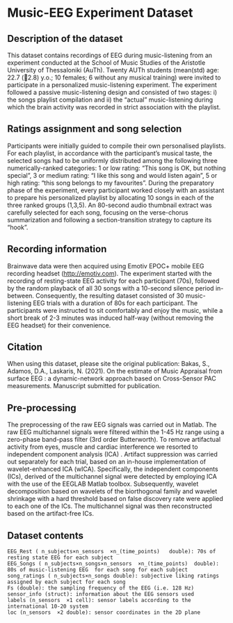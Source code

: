 # Music-EEG Experiment Dataset

## Description of the dataset
This dataset contains recordings of EEG during music-listening from an experiment conducted at the School of Music Studies of the Aristotle University of Thessaloniki (AuTh). Twenty AUTh students (mean(std) age: 22.7 (2.8) y.o.; 10 females; 6 without any musical training) were invited to participate in a personalized music-listening experiment.   The experiment followed a passive music-listening design and consisted of two stages:  i) the songs playlist compilation and ii) the “actual” music-listening during which the brain activity was recorded in strict association with the playlist.

## Ratings assignment and song selection
Participants were initially guided to compile their own personalised playlists. For each playlist, in accordance with the participant’s musical taste, the selected songs had to be uniformly distributed among the following three numerically-ranked categories: 1 or low rating: “This song is OK, but nothing special”, 3 or medium rating: “I like this song and would listen again”, 5 or high rating: “this song belongs to my favourites”. During the preparatory phase of the experiment, every participant worked closely with an assistant to prepare his personalized playlist by allocating 10 songs in each of the three ranked groups (1,3,5). An 80-second audio thumbnail extract was carefully selected for each song, focusing on the verse-chorus summarization and following a section-transition strategy to capture its “hook”.

## Recording information
Brainwave data were then acquired using Emotiv EPOC+ mobile EEG recording headset (http://emotiv.com). The experiment started with the recording of resting-state EEG activity for each participant (70s), followed by the random playback of all 30 songs with a 10-second silence period in-between. Consequently, the resulting dataset consisted of 30 music-listening EEG trials with a duration of 80s for each participant. The participants were instructed to sit comfortably and enjoy the music, while a short break of 2-3 minutes was induced half-way (without removing the EEG headset) for their convenience. 

## Citation
When using this dataset, please site the original publication:
Bakas, S., Adamos, D.A., Laskaris, N. (2021). On the estimate of Music Appraisal from surface EEG :  a dynamic-network approach based on Cross-Sensor PAC measurements. Manuscript submitted for publication.

## Pre-processing
The preprocessing of the raw EEG signals was carried out in Matlab. The raw EEG multichannel signals were filtered within the 1-45 Hz range using a zero-phase band-pass filter (3rd order Butterworth). To remove artifactual activity from eyes, muscle and cardiac interference we resorted to independent component analysis (ICA) . Artifact suppression was carried out separately for each trial, based on an in-house implementation of wavelet-enhanced ICA (wICA). Specifically, the independent components (ICs), derived of the multichannel signal were detected by employing ICA with the use of the EEGLAB  Matlab toolbox. Subsequently, wavelet decomposition based on wavelets of the biorthogonal family and wavelet shrinkage with a hard threshold based on false discovery rate were applied to each one of the ICs. The multichannel signal was then reconstructed based on the artifact-free ICs. 

## Dataset contents
	EEG_Rest ( n_subjects×n_sensors  ×n_(time_points)   double): 70s of resting state EEG for each subject
	EEG_Songs ( n_subjects×n_songs×n_sensors  ×n_(time_points)  double): 80s of music-listening EEG  for each song for each subject
	song_ratings ( n_subjects×n_songs double): subjective liking ratings assigned by each subject for each song
	Fs (double): the sampling frequency of the EEG (i.e. 128 Hz)
	sensor_info (struct): information about the EEG sensors used
	labels (n_sensors  ×1 cell): sensor labels according to the international 10-20 system
	loc (n_sensors  ×2 double): sensor coordinates in the 2D plane
